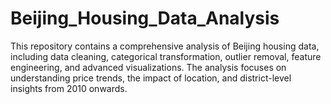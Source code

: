 # Beijing_Housing_Data_Analysis
This repository contains a comprehensive analysis of Beijing housing data, including data cleaning, categorical transformation, outlier removal, feature engineering, and advanced visualizations. The analysis focuses on understanding price trends, the impact of location, and district-level insights from 2010 onwards.
